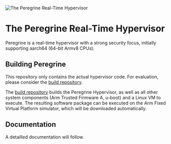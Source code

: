 ![The Peregrine Real-Time Hypervisor](https://repository-images.githubusercontent.com/702471719/eb28d118-1978-46fc-9d67-d6f8e0ebff4a)

# The Peregrine Real-Time Hypervisor

Peregrine is a real-time hypervisor with a strong security focus, initially supporting aarch64 (64-bit Armv8 CPUs).

## Building Peregrine
This repository only contains the actual hypervisor code. For evaluation, please consider the [build repository](https://github.com/SANCTUARY-Systems/Peregrine).

The [build repository](https://github.com/SANCTUARY-Systems/Peregrine) builds the Peregrine Hypervisor, as well as all other system components (Arm Trusted Firmware A, u-boot) and a Linux VM to execute. The resulting software package can be executed on the Arm Fixed Virtual Platform simulator, which will be downloaded automatically.

## Documentation
A detailled documentation will follow.
